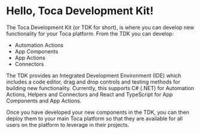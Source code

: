 # Hello, Toca Development Kit!

The Toca Development Kit (or TDK for short), is where you can develop new functionality for your Toca platform. From the TDK you can develop:
- Automation Actions
- App Components
- App Actions
- Connectors

The TDK provides an Integrated Development Environment (IDE) which includes a code editor, drag and drop controls and testing methods for building new functionality. Currently, this supports C# (.NET) for Automation Actions, Helpers and Connectors and React and TypeScript for App Components and App Actions.

Once you have developed your new components in the TDK, you can then deploy them to your main Toca platform so that they are available for all users on the platform to leverage in their projects.
